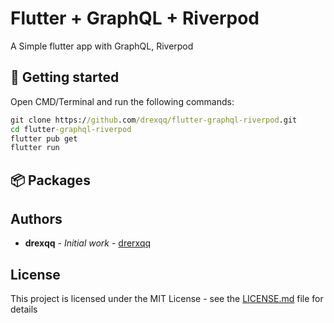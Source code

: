 # Flutter + GraphQL + Riverpod

A Simple flutter app with GraphQL, Riverpod

## 🔻 Getting started

Open CMD/Terminal and run the following commands:
```cmd
git clone https://github.com/drexqq/flutter-graphql-riverpod.git
cd flutter-graphql-riverpod
flutter pub get
flutter run
```

## 📦 Packages

## Authors

* **drexqq** - *Initial work* - [drerxqq](https://github.com/drexqq)

## License

This project is licensed under the MIT License - see the [LICENSE.md](LICENSE.md) file for details
